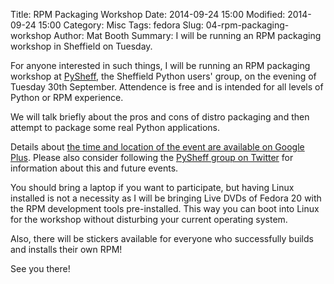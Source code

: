 Title: RPM Packaging Workshop
Date: 2014-09-24 15:00
Modified: 2014-09-24 15:00
Category: Misc
Tags: fedora
Slug: 04-rpm-packaging-workshop
Author: Mat Booth
Summary: I will be running an RPM packaging workshop in Sheffield on Tuesday.

For anyone interested in such things, I will be running an RPM packaging workshop at [PySheff](https://twitter.com/pysheff), the Sheffield Python users' group, on the evening of Tuesday 30th September. Attendence is free and is intended for all levels of Python or RPM experience.

We will talk briefly about the pros and cons of distro packaging and then attempt to package some real Python applications.

Details about [the time and location of the event are available on Google Plus](https://plus.google.com/events/cvs8dc29tgqlla70ahnebc4g8m8). Please also consider following the [PySheff group on Twitter](https://twitter.com/pysheff) for information about this and future events.

You should bring a laptop if you want to participate, but having Linux installed is not a necessity as I will be bringing Live DVDs of Fedora 20 with the RPM development tools pre-installed. This way you can boot into Linux for the workshop without disturbing your current operating system.

Also, there will be stickers available for everyone who successfully builds and installs their own RPM!

See you there!
